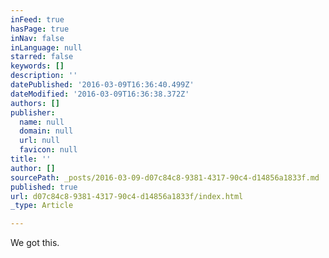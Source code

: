 ```yaml
---
inFeed: true
hasPage: true
inNav: false
inLanguage: null
starred: false
keywords: []
description: ''
datePublished: '2016-03-09T16:36:40.499Z'
dateModified: '2016-03-09T16:36:38.372Z'
authors: []
publisher:
  name: null
  domain: null
  url: null
  favicon: null
title: ''
author: []
sourcePath: _posts/2016-03-09-d07c84c8-9381-4317-90c4-d14856a1833f.md
published: true
url: d07c84c8-9381-4317-90c4-d14856a1833f/index.html
_type: Article

---
```

We got this.